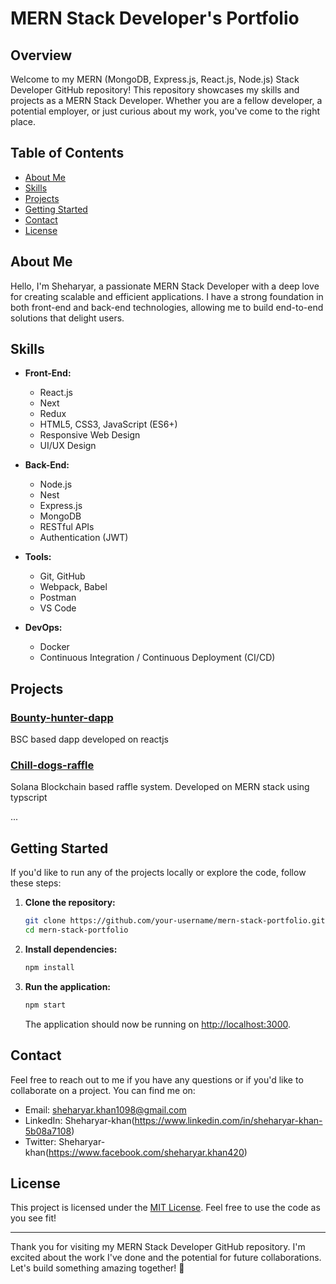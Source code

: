 # MERN Stack Developer's Portfolio

## Overview

Welcome to my MERN (MongoDB, Express.js, React.js, Node.js) Stack Developer GitHub repository! This repository showcases my skills and projects as a MERN Stack Developer. Whether you are a fellow developer, a potential employer, or just curious about my work, you've come to the right place.

## Table of Contents

- [About Me](#about-me)
- [Skills](#skills)
- [Projects](#projects)
- [Getting Started](#getting-started)
- [Contact](#contact)
- [License](#license)

## About Me

Hello, I'm Sheharyar, a passionate MERN Stack Developer with a deep love for creating scalable and efficient applications. I have a strong foundation in both front-end and back-end technologies, allowing me to build end-to-end solutions that delight users.

## Skills

- **Front-End:**
  - React.js
  - Next
  - Redux
  - HTML5, CSS3, JavaScript (ES6+)
  - Responsive Web Design
  - UI/UX Design

- **Back-End:**
  - Node.js
  - Nest
  - Express.js
  - MongoDB
  - RESTful APIs
  - Authentication (JWT)

- **Tools:**
  - Git, GitHub
  - Webpack, Babel
  - Postman
  - VS Code

- **DevOps:**
  - Docker
  - Continuous Integration / Continuous Deployment (CI/CD)

## Projects

### [Bounty-hunter-dapp](https://github.com/Sheharyarkhan1098/bunty-hunter-nft-battle-pass)

BSC based dapp developed on reactjs


### [Chill-dogs-raffle](https://github.com/Sheharyarkhan1098/chill-dogs)

Solana Blockchain based raffle system. Developed on MERN stack using typscript

...

## Getting Started

If you'd like to run any of the projects locally or explore the code, follow these steps:

1. **Clone the repository:**
   ```bash
   git clone https://github.com/your-username/mern-stack-portfolio.git
   cd mern-stack-portfolio
   ```

2. **Install dependencies:**
   ```bash
   npm install
   ```

3. **Run the application:**
   ```bash
   npm start
   ```

   The application should now be running on [http://localhost:3000](http://localhost:3000).

## Contact

Feel free to reach out to me if you have any questions or if you'd like to collaborate on a project. You can find me on:

- Email: sheharyar.khan1098@gmail.com
- LinkedIn: Sheharyar-khan(https://www.linkedin.com/in/sheharyar-khan-5b08a7108)
- Twitter: Sheharyar-khan(https://www.facebook.com/sheharyar.khan420)

## License

This project is licensed under the [MIT License](LICENSE.md). Feel free to use the code as you see fit!

---

Thank you for visiting my MERN Stack Developer GitHub repository. I'm excited about the work I've done and the potential for future collaborations. Let's build something amazing together! 🚀
